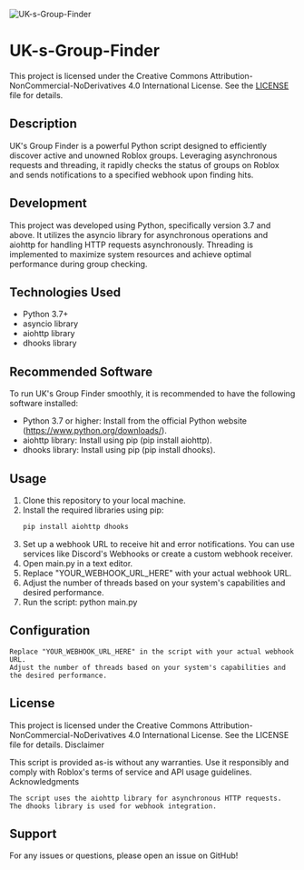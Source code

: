 ![UK-s-Group-Finder](https://socialify.git.ci/ukrblx/UK-s-Group-Finder/image?font=Jost&name=1&owner=1&theme=Dark)

# UK-s-Group-Finder

This project is licensed under the Creative Commons Attribution-NonCommercial-NoDerivatives 4.0 International License. See the [LICENSE](LICENSE) file for details.

## Description
UK's Group Finder is a powerful Python script designed to efficiently discover active and unowned Roblox groups. Leveraging asynchronous requests and threading, it rapidly checks the status of groups on Roblox and sends notifications to a specified webhook upon finding hits.

## Development
This project was developed using Python, specifically version 3.7 and above. It utilizes the asyncio library for asynchronous operations and aiohttp for handling HTTP requests asynchronously. Threading is implemented to maximize system resources and achieve optimal performance during group checking.

## Technologies Used
- Python 3.7+
- asyncio library
- aiohttp library
- dhooks library

## Recommended Software
To run UK's Group Finder smoothly, it is recommended to have the following software installed:
- Python 3.7 or higher: Install from the official Python website (https://www.python.org/downloads/).
- aiohttp library: Install using pip (pip install aiohttp).
- dhooks library: Install using pip (pip install dhooks).

## Usage
1. Clone this repository to your local machine.
2. Install the required libraries using pip:
   ```bash
   pip install aiohttp dhooks
3. Set up a webhook URL to receive hit and error notifications. You can use services like Discord's Webhooks or create a custom webhook receiver.
4. Open main.py in a text editor.
5.    Replace "YOUR_WEBHOOK_URL_HERE" with your actual webhook URL.
6.    Adjust the number of threads based on your system's capabilities and desired performance.
7.    Run the script: python main.py

## Configuration

    Replace "YOUR_WEBHOOK_URL_HERE" in the script with your actual webhook URL.
    Adjust the number of threads based on your system's capabilities and the desired performance.

## License

This project is licensed under the Creative Commons Attribution-NonCommercial-NoDerivatives 4.0 International License. See the LICENSE file for details.
Disclaimer

This script is provided as-is without any warranties. Use it responsibly and comply with Roblox's terms of service and API usage guidelines.
Acknowledgments

    The script uses the aiohttp library for asynchronous HTTP requests.
    The dhooks library is used for webhook integration.

## Support

For any issues or questions, please open an issue on GitHub!
